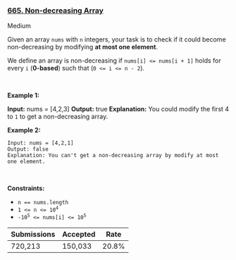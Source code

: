 ### [665. Non-decreasing Array](https://leetcode.com/problems/non-decreasing-array)

Medium

Given an array `` nums `` with `` n `` integers, your task is to check if it could become non-decreasing by modifying __at most one element__.

We define an array is non-decreasing if `` nums[i] <= nums[i + 1] `` holds for every `` i `` (__0-based__) such that (`` 0 <= i <= n - 2 ``).

 

__Example 1:__

<strong>Input:</strong> nums = [4,2,3]
    <strong>Output:</strong> true
    <strong>Explanation:</strong> You could modify the first 4 to <code>1</code> to get a non-decreasing array.

__Example 2:__

```
Input: nums = [4,2,1]
Output: false
Explanation: You can't get a non-decreasing array by modify at most one element.
```

 

__Constraints:__

*   `` n == nums.length ``
*   <code>1 <= n <= 10<sup>4</sup></code>
*   <code>-10<sup>5</sup> <= nums[i] <= 10<sup>5</sup></code>

| Submissions    | Accepted     | Rate   |
| -------------- | ------------ | ------ |
| 720,213 | 150,033 | 20.8% |